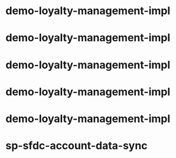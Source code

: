 # demo-loyalty-management-impl
# demo-loyalty-management-impl
# demo-loyalty-management-impl
# demo-loyalty-management-impl
# demo-loyalty-management-impl
# sp-sfdc-account-data-sync
